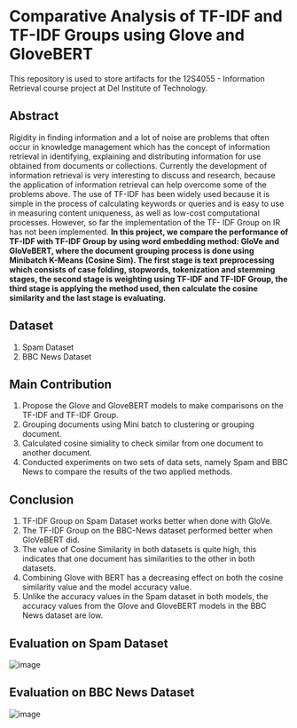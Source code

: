 # Comparative Analysis of TF-IDF and TF-IDF Groups using Glove and GloveBERT
This repository is used to store artifacts for the 12S4055 - Information Retrieval course project at Del Institute of Technology.

## Abstract
Rigidity in finding information and a lot of noise are problems that often occur in knowledge management which has the concept of information retrieval in identifying, explaining and distributing information for use obtained from documents or collections. Currently the development of information retrieval is very interesting to discuss and research, because the application of information retrieval can help overcome some of the problems above. The use of TF-IDF has been widely used because it is simple in the process of calculating keywords or queries and is easy to use in measuring content uniqueness, as well as low-cost computational processes. However, so far the implementation of the TF- IDF Group on IR has not been implemented. **In this project, we compare the performance of TF-IDF with TF-IDF Group by using word embedding method: GloVe and GloVeBERT, where the document grouping process is done using Minibatch K-Means (Cosine Sim). The first stage is text preprocessing which consists of case folding, stopwords, tokenization and stemming stages, the second stage is weighting using TF-IDF and TF-IDF Group, the third stage is applying the method used, then calculate the cosine similarity and the last stage is evaluating.**

## Dataset
1. Spam Dataset
2. BBC News Dataset

## Main Contribution
1. Propose the Glove and GloveBERT models to make comparisons on the TF-IDF and TF-IDF Group.
2. Grouping documents using Mini batch to clustering or grouping document. 
3. Calculated cosine simiality to check similar from one document to another document.
4. Conducted experiments on two sets of data sets, namely Spam and BBC News to compare the results of the two applied methods.

## Conclusion
1. TF-IDF Group on Spam Dataset works better when done with GloVe.
2. The TF-IDF Group on the BBC-News dataset performed better when GloVeBERT did.
3. The value of Cosine Similarity in both datasets is quite high, this indicates that one document has similarities to the other in both datasets. 
4. Combining Glove with BERT has a decreasing effect on both the cosine similarity value and the model accuracy value.
5. Unlike the accuracy values in the Spam dataset in both models, the accuracy values from the Glove and GloveBERT models in the BBC News dataset    are low.
## Evaluation on Spam Dataset  
![image](https://user-images.githubusercontent.com/60686944/174050968-ec659970-cc5b-42ef-aef9-95d1c9cfc939.png)
## Evaluation on BBC News  Dataset  
![image](https://user-images.githubusercontent.com/60686944/174051076-db3ce4a2-57c3-4e3c-9519-7192822f7f6f.png)

